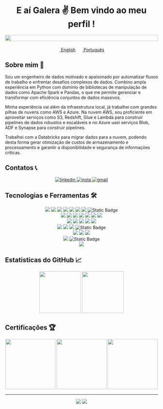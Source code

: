 <h1 align="center"> E aí Galera ✌ Bem vindo ao meu perfil ! </h1>

<div style="display: flex; justify-content: center;">
    <img style="object-fit: cover; width:100%; height: 50%;" src="https://cutewallpaper.org/28/computer-gif-video-game-wallpaper/it8bit-chill-mario-gif-by-pixel-jeff-ig-pixel-art-cool-pixel-art-chill-wallpaper.gif" ><br>
</div>

<div style="display: flex; justify-content: center; margin: 20px">
  <li style="display: inline-block;">
    <a href="README.md"><img src="https://cdn.iconscout.com/icon/free/png-256/united-states-of-america-flag-country-nation-union-empire-33135.png" height="13"> English</a>
  </li>
  <li style="display: inline-block; margin: 0 10px;">
    <a href="README_pt.md"><img src="https://cdn.iconscout.com/icon/free/png-256/brazil-flag-country-nation-union-empire-32937.png" height="13"> Português</a>
  </li>
</div>


## Sobre mim 📝

Sou um engenheiro de dados motivado e apaixonado por automatizar fluxos de trabalho e enfrentar desafios complexos de dados. Combino ampla experiência em Python com domínio de bibliotecas de manipulação de dados como Apache Spark e Pandas, o que me permite gerenciar e transformar com eficiência conjuntos de dados massivos.

Minha experiência vai além da infraestrutura local, já trabalhei com grandes pilhas de nuvens como AWS e Azure. Na nuvem AWS, sou proficiente em aproveitar serviços como S3, Redshift, Glue e Lambda para construir pipelines de dados robustos e escaláveis e no Azure usei serviços Blob, ADF e Synapse para construir pipelines.

Trabalhei com a Databricks para migrar dados para a nuvem, podendo desta forma gerar otimização de custos de armazenamento e processamento e garantir a disponibilidade e segurança de informações críticas.

## Contatos 📞

<div align="center">
    <a href="https://www.linkedin.com/in/jo%C3%A3o-victor-a-soares-939b78158/" target="_blank"> 
        <img alt="linkedin" src="https://img.shields.io/badge/%20-Linkedin-%230A66C2?logo=linkedin&style=for-the-badge" target="_blank">
    </a>
    <a href="https://www.instagram.com/jaoallmeida_" target="_blank" > 
        <img alt="insta" src="https://img.shields.io/badge/-Instagram-%23E4405F?logo=instagram&style=for-the-badge&logoColor=white" target="_blank">
    </a>
    <a href="mailto:joaoallmeida96@gmail.com?subject=Olá%20João%20Almeida"> 
        <img alt="gmail" src="https://img.shields.io/badge/-Gmail-%23EA4335?logo=gmail&style=for-the-badge&logoColor=white">
    </a> 
</div>

## Tecnologias e Ferramentas 🛠

<div align="center"> 
    <img  src="https://img.shields.io/badge/%20-docker-0db7ed?style=for-the-badge&logo=Docker&logoColor=white"> 
    <img  src="https://img.shields.io/badge/-Apache%20Spark-%23E25A1C?style=for-the-badge&logo=ApacheSpark&logoColor=white">
    <img  src="https://img.shields.io/badge/-GitHub-%23181717?style=for-the-badge&logo=GitHub&logoColor=white"> 
    <img  src="https://img.shields.io/badge/-MySql-%234479A1?style=for-the-badge&logo=MySql&logoColor=white">
    <img  src="https://img.shields.io/badge/%20-Linux-%23FCC624?style=for-the-badge&logo=Linux&logoColor=black">
    <img  src="https://img.shields.io/badge/-PostgreSQL-%234169E1?style=for-the-badge&logo=PostgreSQL&logoColor=white">
    <img src="https://img.shields.io/badge/-Flask-%23000000?style=for-the-badge&logo=Flask&logoColor=white">
    <img alt="Static Badge" src="https://img.shields.io/badge/-Streamlit-%20?style=for-the-badge&logo=streamlit&logoColor=white&color=%23FF4B4B">
</div>

<div align="center"> 
    <img src="https://img.shields.io/badge/-Databricks-%23FF3621?style=for-the-badge&logo=Databricks&logoColor=black"> 
    <img src="https://img.shields.io/badge/-Grafana-%23F46800?style=for-the-badge&logo=Grafana&logoColor=black">
    <img src="https://img.shields.io/badge/-Jupyter-%23F37626?style=for-the-badge&logo=Jupyter&logoColor=black">
    <img src="https://img.shields.io/badge/-Power%20BI-%23F2C811?style=for-the-badge&logo=Power BI&logoColor=black">
    <img src="https://img.shields.io/badge/-Pandas-%23150458?style=for-the-badge&logo=Pandas&logoColor=white">
    <img src="https://img.shields.io/badge/-MongoDB-%2347A248?style=for-the-badge&logo=MongoDB&logoColor=black">
    <img src="https://img.shields.io/badge/-Terraform-%237B42BC?style=for-the-badge&logo=Terraform&logoColor=white">
    
</div>

<div align="center"> 
<!--     <img  src="https://img.shields.io/badge/-Terminal%20Commands-%23241F31?style=for-the-badge&logo=GNOME Terminal&logoColor=white"> -->
    <img  src="https://img.shields.io/badge/-Git-%23F05032?style=for-the-badge&logo=Git&logoColor=white">
    <img src="https://img.shields.io/badge/-Node.js-%23339933/?style=for-the-badge&logo=node.js&logoColor=black">
    <img src="https://img.shields.io/badge/-Apache%20Kafka-%23231F20?style=for-the-badge&logo=ApacheKafka&logoColor=white">
    <img  src="https://img.shields.io/badge/-SQL%20Integration%20Services%20-%23CC2927?style=for-the-badge&logo=Microsoft SQL Server&logoColor=white">
    <img  src="https://img.shields.io/badge/-Microsoft%20Azure-%230078D4?style=for-the-badge&logo=Microsoft Azure&logoColor=white">
</div>

<div align="center"> 
    <img  src="https://img.shields.io/badge/-vs%20code-%23007ACC?style=for-the-badge&logo=Visual Studio Code&logoColor=white">
    <img  src="https://img.shields.io/badge/-Microsoft%20SQL%20Server-%23CC2927?style=for-the-badge&logo=Microsoft SQL Server&logoColor=white">
    <img  src="https://img.shields.io/badge/-Portainer-%2313BEF9?style=for-the-badge&logo=Portainer&logoColor=white">
    <img alt="Static Badge" src="https://img.shields.io/badge/-Redshift-%20?style=for-the-badge&logo=amazonredshift&logoColor=white&color=%238C4FFF">
</div>

<div align="center"> 
    <img  src="https://img.shields.io/badge/-Shell%20Script-%235391FE?style=for-the-badge&logo=PowerShell&logoColor=white">
    <img  src="https://img.shields.io/badge/-Apache%20Airflow-%23017CEE?style=for-the-badge&logo=ApacheAirflow&logoColor=white"> 
    <img  src="https://img.shields.io/badge/-Vim-%23019733?style=for-the-badge&logo=Vim&logoColor=white"> 
</div>

<div align="center"> 
    <img  src="https://img.shields.io/badge/-Amazon%20AWS-%23232F3E?style=for-the-badge&logo=Amazon AWS&logoColor=yellow">
    <img alt="Static Badge" src="https://img.shields.io/badge/-Jenkins-%20?style=for-the-badge&logo=jenkins&logoColor=white&color=%23D24939">
</div>

<div align="center"> 
    <a><img src="https://img.shields.io/badge/%20-Python-%233776AB?style=for-the-badge&logo=Python&logoColor=white"></a>
</div>

## Estatisticas do GitHub 📈

<div align="center">
    <img  height='137px' src="https://github-readme-stats.vercel.app/api?username=joaoallmeida&hide_title=true&count_private=true&show_icons=true&theme=tokyonight"/>
    <img  height='137px' src="https://github-readme-stats.vercel.app/api/top-langs/?username=joaoallmeida&layout=compact&theme=tokyonight"/>
</div>


## Certificações 🏆
<div align="center">
    <img height='165px' src="https://api.accredible.com/v1/credential/generate_baked_badge?credential_id=53242611"> 
    <img height='165px' src="https://api.accredible.com/v1/credential/generate_baked_badge?credential_id=55806616">
    <img height='165px' src="https://images.credly.com/size/340x340/images/594e0ab7-c864-4d9a-9987-3a903ec3f06a/Cognitive_Class_-_DB_and_SQL_for_Data_Sci.png"> 
</div>

---

<div align="center">
    <img src="https://komarev.com/ghpvc/?username=joaoallmeida&style=for-the-badge&label=Visualizacões+no+perfil&color=green">
    <img src="https://img.shields.io/github/followers/joaoallmeida?style=for-the-badge&label=Seguidores&color=blue">
</div>
